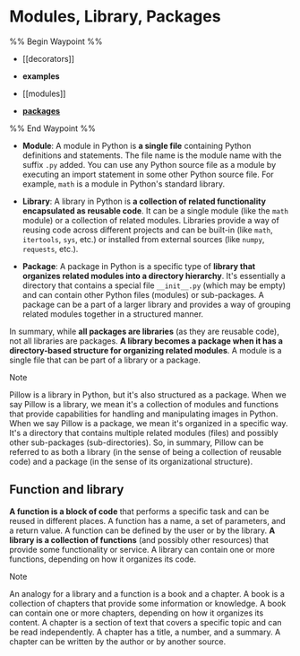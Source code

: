 # Modules, Library, Packages

%% Begin Waypoint %%

- [[decorators]]
- **examples**

- [[modules]]
- **[packages](./packages/packages.md)**

%% End Waypoint %%

- **Module**: A module in Python is **a single file** containing Python definitions and statements. The file name is the module name with the suffix `.py` added. You can use any Python source file as a module by executing an import statement in some other Python source file. For example, `math` is a module in Python's standard library.

- **Library**: A library in Python is **a collection of related functionality encapsulated as reusable code**. It can be a single module (like the `math` module) or a collection of related modules. Libraries provide a way of reusing code across different projects and can be built-in (like `math`, `itertools`, `sys`, etc.) or installed from external sources (like `numpy`, `requests`, etc.).

- **Package**: A package in Python is a specific type of **library that organizes related modules into a directory hierarchy**. It's essentially a directory that contains a special file `__init__.py` (which may be empty) and can contain other Python files (modules) or sub-packages. A package can be a part of a larger library and provides a way of grouping related modules together in a structured manner.

In summary, while **all packages are libraries** (as they are reusable code), not all libraries are packages. **A library becomes a package when it has a directory-based structure for organizing related modules**. A module is a single file that can be part of a library or a package.

> [!NOTE]
> Pillow is a library in Python, but it's also structured as a package.
> When we say Pillow is a library, we mean it's a collection of modules and functions that provide capabilities for handling and manipulating images in Python.
> When we say Pillow is a package, we mean it's organized in a specific way. It's a directory that contains multiple related modules (files) and possibly other sub-packages (sub-directories).
> So, in summary, Pillow can be referred to as both a library (in the sense of being a collection of reusable code) and a package (in the sense of its organizational structure).

## Function and library

**A function is a block of code** that performs a specific task and can be reused in different places. A function has a name, a set of parameters, and a return value. A function can be defined by the user or by the library.
**A library is a collection of functions** (and possibly other resources) that provide some functionality or service. A library can contain one or more functions, depending on how it organizes its code.

> [!NOTE]
> An analogy for a library and a function is a book and a chapter. A book is a collection of chapters that provide some information or knowledge. A book can contain one or more chapters, depending on how it organizes its content. A chapter is a section of text that covers a specific topic and can be read independently. A chapter has a title, a number, and a summary. A chapter can be written by the author or by another source.
